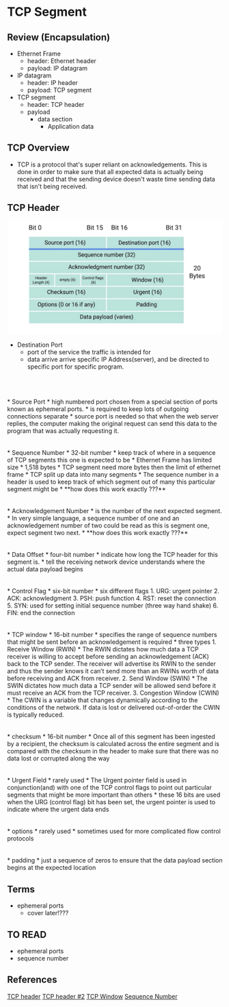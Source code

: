 # TCP Segment

## Review (Encapsulation)
* Ethernet Frame
  * header: Ethernet header
  * payload: IP datagram
* IP datagram
  * header: IP header
  * payload: TCP segment
* TCP segment
  * header: TCP header
  * payload
    * data section
      * Application data

## TCP Overview
*  TCP is a protocol that's super reliant on acknowledgements. This is done in order to make sure that all expected data is actually being received and that the sending device doesn't waste time sending data that isn't being received.

## TCP Header

<img src="./assets/tcp_header_overview.png">


* Destination Port
  * port of the service the traffic is intended for
  * data arrive arrive specific IP Address(server), and be directed to specific port for specific program.
<br/>
<br/>
<br/>
* Source Port
  * high numbered port chosen from a special section of ports known as ephemeral ports.
  * is required to keep lots of outgoing connections separate
  * source port is needed so that when the web server replies, the computer making the original request can send this data to the program that was actually requesting it.
<br/>
<br/>
<br/>
* Sequence Number
  * 32-bit number
  * keep track of where in a sequence of TCP segments this one is expected to be
  * Ethernet Frame has limited size
    * 1,518 bytes
  * TCP segment need more bytes then the limit of ethernet frame
  * TCP split up data into many segments
  * The sequence number in a header is used to keep track of which segment out of many this particular segment might be
  * **how does this work exactly ???**
<br/>
<br/>
<br/>
* Acknowledgement Number
  * is the number of the next expected segment.
  * In very simple language, a sequence number of one and an acknowledgement number of two could be read as this is segment one, expect segment two next.
  * **how does this work exactly ???**
<br/>
<br/>
<br/>
* Data Offset
  * four-bit number
  * indicate how long the TCP header for this segment is.
  * tell the receiving network device understands where the actual data payload begins  
<br/>
<br/>
<br/>
* Control Flag
  * six-bit number
  * six different flags
    1. URG: urgent pointer
    2. ACK: acknowledgment
    3. PSH: push function
    4. RST: reset the connection
    5. SYN: used for setting initial sequence number (three way hand shake)
    6. FIN: end the connection
<br/>
<br/>
<br/>
* TCP window
  * 16-bit number
  * specifies the range of sequence numbers that might be sent before an acknowledgement is required
  * three types
    1. Receive Window (RWIN)
      * The RWIN dictates how much data a TCP receiver is willing to accept before sending an acknowledgement (ACK) back to the TCP sender. The receiver will advertise its RWIN to the sender and thus the sender knows it can’t send more than an RWINs worth of data before receiving and ACK from receiver.
    2. Send Window (SWIN)
      * The SWIN dictates how much data a TCP sender will be allowed send before it must receive an ACK from the TCP receiver.
    3. Congestion Window (CWIN)
      * The CWIN is a variable that changes dynamically according to the conditions of the network. If data is lost or delivered out-of-order the CWIN is typically reduced.
<br/>
<br/>
<br/>
* checksum
  * 16-bit number
  * Once all of this segment has been ingested by a recipient, the checksum is calculated across the entire segment and is compared with the checksum in the header to make sure that there was no data lost or corrupted along the way
<br/>
<br/>
<br/>
* Urgent Field
  * rarely used
  * The Urgent pointer field is used in conjunction(and) with one of the TCP control flags to point out particular segments that might be more important than others
  * these 16 bits are used when the URG (control flag) bit has been set, the urgent pointer is used to indicate where the urgent data ends
<br/>
<br/>
<br/>
* options
  * rarely used
  * sometimes used for more complicated flow control protocols
<br/>
<br/>
<br/>
* padding
  *  just a sequence of zeros to ensure that the data payload section begins at the expected location








## Terms
* ephemeral ports
  * cover later!???


## TO READ
* ephemeral ports
* sequence number

## References
[TCP header](https://www.lifewire.com/tcp-headers-and-udp-headers-explained-817970)
[TCP header #2](https://networklessons.com/cisco/ccie-routing-switching-written/tcp-header)
[TCP Window](https://www.centurylink.com/business/help/network/tcp-windowing.html)
[Sequence Number](https://notfalse.net/26/tcp-seq)
